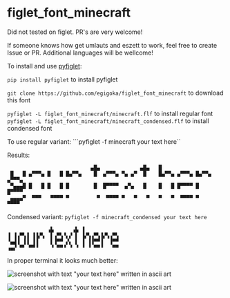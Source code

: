 # figlet_font_minecraft

Did not tested on figlet. PR's are very welcome!

If someone knows how get umlauts and eszett to work, feel free to create Issue or PR. Additional languages will be wellcome!

To install and use [pyfiglet](https://pypi.org/project/pyfiglet/):

```pip install pyfiglet``` to install pyfiglet

```git clone https://github.com/egigoka/figlet_font_minecraft``` to download this font

```pyfiglet -L figlet_font_minecraft/minecraft.flf``` to install regular font
```pyfiglet -L figlet_font_minecraft/minecraft_condensed.flf``` to install condensed font

To use regular variant:
```pyfiglet -f minecraft your text here``

Results:
```
                           ▄█▄             ▄█▄   █
 █   █ ▄▀▀▀▄ █   █ █▄▀▀▄    █  ▄▀▀▀▄ ▀▄ ▄▀  █    █▄▀▀▄ ▄▀▀▀▄ █▄▀▀▄ ▄▀▀▀▄
 ▀▄▄▄█ █   █ █   █ █        █  █▀▀▀▀  ▄▀▄   █    █   █ █▀▀▀▀ █     █▀▀▀▀
 ▄▄▄▄▀  ▀▀▀   ▀▀▀▀ ▀         ▀  ▀▀▀▀ ▀   ▀   ▀   ▀   ▀  ▀▀▀▀ ▀      ▀▀▀▀
```

Condensed variant:
```pyfiglet -f minecraft_condensed your text here```

```
             ▗▙      ▗▙ ▐
▐ ▐▗▀▚▐ ▐▐▞▚  ▌▗▀▚▝▖▞ ▌ ▐▞▚▗▀▚▐▞▚▗▀▚
▝▄▟▐ ▐▐ ▐▐    ▌▐▀▀ ▞▖ ▌ ▐ ▐▐▀▀▐  ▐▀▀
▗▄▞ ▀▘ ▀▀▝    ▝ ▀▀▝ ▝ ▝ ▝ ▝ ▀▀▝   ▀▀
```

In proper terminal it looks much better:

![screenshot with text "your text here" written in ascii art](https://raw.githubusercontent.com/egigoka/figlet_font_minecraft/master/example.png)

![screenshot with text "your text here" written in ascii art](https://raw.githubusercontent.com/egigoka/figlet_font_minecraft/master/example_condensed.png)
